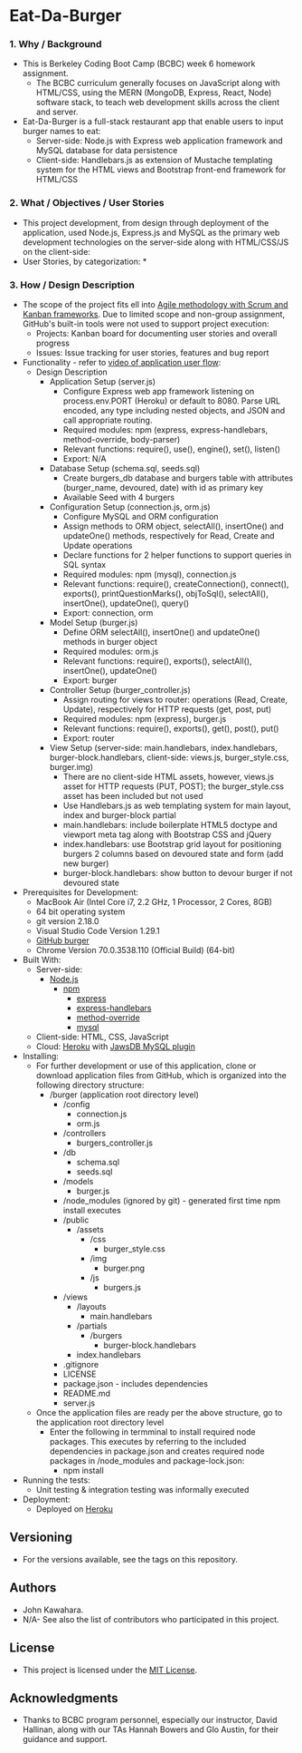 # Eat-Da-Burger
### 1. Why / Background
  * This is Berkeley Coding Boot Camp (BCBC) week 6 homework assignment.
    * The BCBC curriculum generally focuses on JavaScript along with HTML/CSS, using the MERN (MongoDB, Express, React, Node) software stack, to teach web development skills across the client and server. 
  * Eat-Da-Burger is a full-stack restaurant app that enable users to input burger names to eat:
    * Server-side: Node.js with Express web application framework and MySQL database for data persistence
    * Client-side: Handlebars.js as extension of Mustache templating system for the HTML views and Bootstrap front-end framework for HTML/CSS
 ### 2. What / Objectives / User Stories
  * This project development, from design through deployment of the application, used Node.js, Express.js and MySQL as the primary web development technologies on the server-side along with HTML/CSS/JS on the client-side:
  * User Stories, by categorization:
    * 
 ### 3. How / Design Description
  * The scope of the project fits ell into [Agile methodology with Scrum and Kanban frameworks](https://en.wikipedia.org/wiki/Agile_software_development). Due to limited scope and non-group assignment, GitHub's built-in tools were not used to support project execution:
    * Projects: Kanban board for documenting user stories and overall progress
    * Issues: Issue tracking for user stories, features and bug report
  * Functionality - refer to [video of application user flow](https://drive.google.com/open?id=1w2IGKzNlyG6x5EZ1JKubm2RC0xodmi3Q):
    * Design Description
      * Application Setup (server.js)
        * Configure Express web app framework listening on process.env.PORT (Heroku) or default to 8080. Parse URL encoded, any type including nested objects, and JSON and call appropriate routing.
        * Required modules: npm (express, express-handlebars, method-override, body-parser)
        * Relevant functions: require(), use(), engine(), set(), listen() 
        * Export: N/A
      * Database Setup (schema.sql, seeds.sql)
        * Create burgers_db database and burgers table with attributes (burger_name, devoured, date) with id as primary key
        * Available Seed with 4 burgers
      * Configuration Setup (connection.js, orm.js)
        * Configure MySQL and ORM configuration
        * Assign methods to ORM object, selectAll(), insertOne() and updateOne() methods, respectively for Read, Create and Update operations
        * Declare functions for 2 helper functions to support queries in SQL syntax
        * Required modules: npm (mysql), connection.js
        * Relevant functions: require(), createConnection(), connect(), exports(), printQuestionMarks(), objToSql(), selectAll(), insertOne(), updateOne(), query()
        * Export: connection, orm
      * Model Setup (burger.js)
        * Define ORM selectAll(), insertOne() and updateOne() methods in burger object
        * Required modules: orm.js
        * Relevant functions: require(), exports(), selectAll(), insertOne(), updateOne()
        * Export: burger
      * Controller Setup (burger_controller.js)
        * Assign routing for views to router: operations (Read, Create, Update), respectively for HTTP requests (get, post, put)
        * Required modules: npm (express), burger.js
        * Relevant functions: require(), exports(), get(), post(), put()
        * Export: router
      * View Setup (server-side: main.handlebars, index.handlebars, burger-block.handlebars, client-side: views.js, burger_style.css, burger.img)
        * There are no client-side HTML assets, however, views.js asset for HTTP requests (PUT, POST); the burger_style.css asset has been included but not used
        * Use Handlebars.js as web templating system for main layout, index and burger-block partial
        * main.handlebars: include boilerplate HTML5 doctype and viewport meta tag along with Bootstrap CSS and jQuery
        * index.handlebars: use Bootstrap grid layout for positioning burgers 2 columns based on devoured state and form (add new burger)
        * burger-block.handlebars: show button to devour burger if not devoured state
  * Prerequisites for Development:
    * MacBook Air (Intel Core i7, 2.2 GHz, 1 Processor, 2 Cores, 8GB)
    * 64 bit operating system 
    * git version 2.18.0
    * Visual Studio Code Version 1.29.1
    * [GitHub burger](https://github.com/jkawahara/burger)
    * Chrome Version 70.0.3538.110 (Official Build) (64-bit)
  * Built With:
    * Server-side:
      * [Node.js](https://nodejs.org/docs/latest/api/documentation.html)
        * [npm](https://www.npmjs.com/)
          * [express](https://www.npmjs.com/package/express)
          * [express-handlebars](https://www.npmjs.com/package/express-handlebars)
          * [method-override](https://www.npmjs.com/package/method-override)
          * [mysql](https://www.npmjs.com/package/mysql)
    * Client-side: HTML, CSS, JavaScript
    * Cloud: [Heroku](https://devcenter.heroku.com/articles/getting-started-with-nodejs) with [JawsDB MySQL plugin](https://devcenter.heroku.com/articles/jawsdb)
  * Installing:
    * For further development or use of this application, clone or download application files from GitHub, which is organized into the following directory structure:
      * /burger (application root directory level)
        * /config
          * connection.js
          * orm.js
        * /controllers
          * burgers_controller.js
        * /db
          * schema.sql
          * seeds.sql
        * /models
          * burger.js
        * /node_modules (ignored by git) - generated first time npm install executes
        * /public
          * /assets
            * /css
              * burger_style.css
            * /img
              * burger.png
            * /js
              * burgers.js
        * /views
          * /layouts
            * main.handlebars
          * /partials
            * /burgers
              * burger-block.handlebars
          * index.handlebars
        * .gitignore
        * LICENSE
        * package.json - includes dependencies
        * README.md
        * server.js
    * Once the application files are ready per the above structure, go to the application root directory level
      * Enter the following in termminal to install required node packages. This executes by referring to the included dependencies in package.json and creates required node packages in /node_modules and package-lock.json:
        * npm install
  * Running the tests:
    * Unit testing & integration testing was informally executed
  * Deployment:
    * Deployed on [Heroku](https://serene-dawn-91369.herokuapp.com/)
 ## Versioning
  * For the versions available, see the tags on this repository.
 ## Authors
  * John Kawahara.
  * N/A- See also the list of contributors who participated in this project.
 ## License
  * This project is licensed under the [MIT License](LICENSE).
 ## Acknowledgments
  * Thanks to BCBC program personnel, especially our instructor, David Hallinan, along with our TAs Hannah Bowers and Glo Austin, for their guidance and support.
